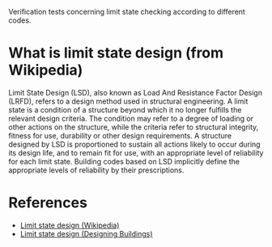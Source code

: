 
Verification tests concerning limit state checking according to different codes.

# What is limit state design (from Wikipedia)
Limit State Design (LSD), also known as Load And Resistance Factor Design (LRFD), refers to a design method used in structural engineering. A limit state is a condition of a structure beyond which it no longer fulfills the relevant design criteria. The condition may refer to a degree of loading or other actions on the structure, while the criteria refer to structural integrity, fitness for use, durability or other design requirements. A structure designed by LSD is proportioned to sustain all actions likely to occur during its design life, and to remain fit for use, with an appropriate level of reliability for each limit state. Building codes based on LSD implicitly define the appropriate levels of reliability by their prescriptions. 

# References
- [Limit state design (Wikipedia)](https://en.wikipedia.org/wiki/Limit_state_design)
- [Limit state design (Designing Buildings)](https://www.designingbuildings.co.uk/wiki/Limit_state_design)
